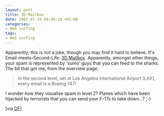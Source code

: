 ```yaml
---
layout: post
title: 3D Mailbox
date: 2007-07-19 08:48:20 +01:00
categories:
- Web surfing
tags:
- Web surfing
---
```

Apparently, this is not a joke, though you may find it hard to believe.  It's Email-meets-Second-Life: [3D Mailbox](http://www.3dmailbox.com/).  Apparently, amongst other things, your spam is represented by 'sumo' guys that you can feed to the sharks.  The bit that got me, from the overview page:

> In the second level, set at Los Angeles International Airport (LAX), every email is a Boeing 747!

I wonder how they visualise spam in level 2?  Planes which have been hijacked by terrorists that you can send your F-17s to take down...? ;-)

[via [DF](http://daringfireball.net/)]
